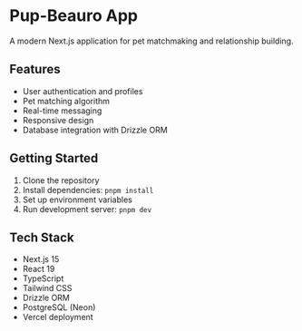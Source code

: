 # Pup-Beauro App

<!-- Test deployment comment - GitHub Actions workflow test -->

A modern Next.js application for pet matchmaking and relationship building.

## Features

- User authentication and profiles
- Pet matching algorithm
- Real-time messaging
- Responsive design
- Database integration with Drizzle ORM

## Getting Started

1. Clone the repository
2. Install dependencies: `pnpm install`
3. Set up environment variables
4. Run development server: `pnpm dev`

## Tech Stack

- Next.js 15
- React 19
- TypeScript
- Tailwind CSS
- Drizzle ORM
- PostgreSQL (Neon)
- Vercel deployment
